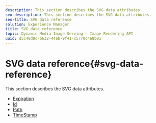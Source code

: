 ```yaml
---
description: This section describes the SVG data attributes.
seo-description: This section describes the SVG data attributes.
seo-title: SVG data reference
solution: Experience Manager
title: SVG data reference
topic: Dynamic Media Image Serving - Image Rendering API
uuid: d5c48d0c-b632-44eb-9f41-c5770c468b01
---
```


# SVG data reference{#svg-data-reference}

This section describes the SVG data attributes.

* [Expiration](r-expiration-svg.md)
* [Id](r-id-svg.md)
* [Path](r-path-svg.md)
* [TimeStamp](r-timestamp-svg.md)
